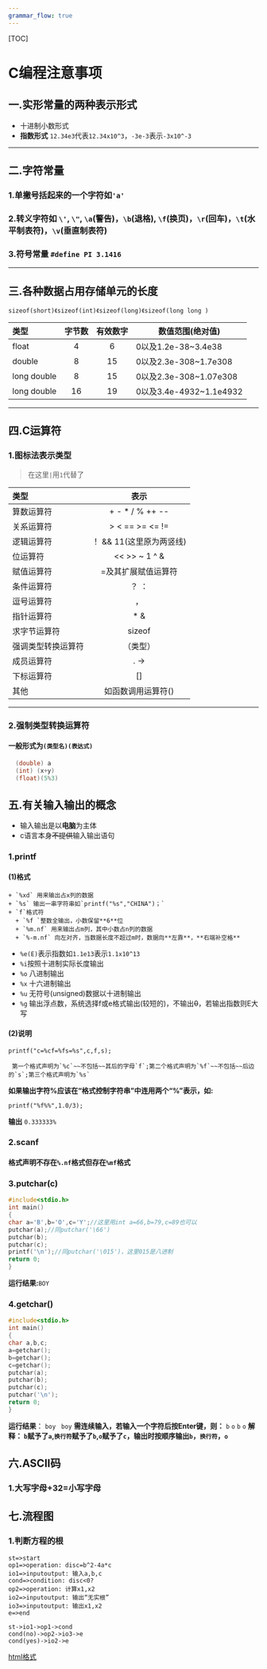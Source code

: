 ```yaml
---
grammar_flow: true
---
```

[TOC]

# C编程注意事项
## 一.实形常量的两种表示形式
- 十进制小数形式
- **指数形式** `12.34e3`代表`12.34x10^3`，`-3e-3`表示`-3x10^-3`
 
---
## 二.字符常量
### 1.单撇号括起来的**一个**字符如`'a'`  
### 2.转义字符如 `\'`, `\"`, `\a`(警告)，`\b`(退格), `\f`(换页)，`\r`(回车)，`\t`(水平制表符)，`\v`(垂直制表符)  
### 3.符号常量 `#define PI 3.1416`

---
## 三.各种数据占用存储单元的长度
`sizeof(short)《sizeof(int)《sizeof(long)《sizeof(long long )`


| 类型        | 字节数   |  有效数字  |  数值范围(绝对值)  
| :----       |:-----:| :----:  | ----- |
| float      |4   |    6|0以及1.2e-38~3.4e38  |
| double     |8   |   15|0以及2.3e-308~1.7e308|
| long double|8|15|0以及2.3e-308~1.07e308|
|long double |16|19|0以及3.4e-4932~1.1e4932|

***
## 四.C运算符
### 1.图标法表示类型
> 在这里`|`用`1`代替了

| 类型        | 表示 |
| :------------|:-----:|
|  算数运算符| +  -   *  /  %  ++  --|
|关系运算符|>  <  == >=  <=  !=|
|逻辑运算符|！ && 11(这里原为两竖线) |
|位运算符|<< >> ~ 1 ^ &|
|赋值运算符|=及其扩展赋值运算符|
|条件运算符|？ ：|
|逗号运算符|，|
|指针运算符|* & |  
|求字节运算符|sizeof|
|强调类型转换运算符|（类型）|
|成员运算符| . ->|
|下标运算符|[]|
|其他|如函数调用运算符()|



***
### 2.强制类型转换运算符  
#### 一般形式为`(类型名)(表达式)`
  ```  c
    (double) a
    (int) (x+y)
    (float)(5%3)
 ```     
 ## 五.有关输入输出的概念
 + 输入输出是以**电脑**为主体
 + c语言本身~~不提供~~输入输出语句
   
### 1.printf
#### (1)格式 
    + `%xd` 用来输出占x列的数据
    + `%s` 输出一串字符串如`printf("%s","CHINA")；`
    + `f`格式符
      + `%f `整数全输出，小数保留**6**位
      + `%m.nf` 用来输出占m列，其中小数占n列的数据
      + `%-m.nf` 向左对齐，当数据长度不超过m时，数据向**左靠**，**右端补空格**
   + `%e(E)`表示指数如`1.1e13`表示`1.1x10^13`
   + `%i`按照十进制实际长度输出
   + `%o` 八进制输出
   + `%x` 十六进制输出
   + `%u` 无符号(unsigned)数据以十进制输出
   + `%g` 输出浮点数，系统选择f或e格式输出(较短的)，不输出~~0~~，若输出指数则E大写
 #### (2)说明
   ```
   printf("c=%cf=%fs=%s",c,f,s);
  
   ```
     第一个格式声明为`%c`~~不包括~~其后的字母`f`;第二个格式声明为`%f`~~不包括~~后边的`s`;第三个格式声明为`%s`
  **如果输出字符%应该在“格式控制字符串”中连用两个“%”表示，如:**
  ```
  printf("%f%%",1.0/3);
  ```
  **输出** `0.333333%`
   ### 2.scanf
   #### 格式声明不存在`%.nf`格式但存在`%mf`格式
   ### 3.putchar(c)
   ```c
   #include<stdio.h>
   int main()
   {
   char a='B',b='O',c='Y';//这里用int a=66,b=79,c=89也可以
   putchar(a);//同putchar('\66')
   putchar(b);
   putchar(c);
   printf('\n');//同putchar('\015')，这里015是八进制
   return 0;
   }
   ```
   **运行结果:**`BOY`
   ### 4.getchar()
   ```c
   #include<stdio.h>
   int main()
   {
   char a,b,c;
   a=getchar();
   b=getchar();
   c=getchar();
   putchar(a);
   putchar(b);
   putchar(c);
   putchar('\n');
   return 0;
   }
   ```
   **运行结果**：
   `boy ` 
   `boy`
  **需连续输入，若输入一个字符后按Enter键，则：**
  `b`
  `o`
  `b`
  `o`
  **解释： `b`赋予了`a`,`换行符`赋予了`b`,`o`赋予了`c`，输出时按顺序输出`b`，`换行符`，`o`**
## 六.ASCII码
### 1.大写字母+32=小写字母
## 七.流程图
### 1.判断方程的根  

```flow
st=>start
op1=>operation: disc=b^2-4a*c
io1=>inputoutput: 输入a,b,c
cond=>condition: disc<0?  
op2=>operation: 计算x1,x2
io2=>inputoutput: 输出“无实根”
io3=>inputoutput: 输出x1,x2
e=>end

st->io1->op1->cond
cond(no)->op2->io3->e
cond(yes)->io2->e

```

[html格式][1]


  [1]: https://cdn.rawgit.com/baked-pan/markdown/master/attchement/C%E7%BC%96%E7%A8%8B%E6%B3%A8%E6%84%8F%E4%BA%8B%E9%A1%B9.md.html